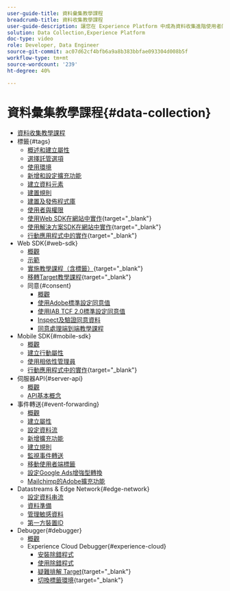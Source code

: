 ```yaml
---
user-guide-title: 資料彙集教學課程
breadcrumb-title: 資料收集教學課程
user-guide-description: 讓您在 Experience Platform 中成為資料收集進階使用者的作法影片和教學課程。
solution: Data Collection,Experience Platform
doc-type: video
role: Developer, Data Engineer
source-git-commit: ac07d62cf4bfb6a9a8b383bbfae093304d008b5f
workflow-type: tm+mt
source-wordcount: '239'
ht-degree: 40%

---
```



# 資料彙集教學課程{#data-collection}

+ [資料收集教學課程](overview.md)
+ 標籤{#tags}
   + [概述和建立屬性](tags/create-a-property.md)
   + [選擇託管選項](tags/choose-a-hosting-option.md)
   + [使用環境](tags/use-environments.md)
   + [新增和設定擴充功能](tags/add-and-configure-extensions.md)
   + [建立資料元素](tags/create-data-elements.md)
   + [建置規則](tags/build-rules.md)
   + [建置及發佈程式庫](tags/build-and-publish-a-library.md)
   + [使用者與權限](tags/users-and-permissions.md)
   + [使用Web SDK在網站中實作](https://experienceleague.adobe.com/docs/platform-learn/implement-web-sdk/overview.html?lang=zh-Hant){target="_blank"}
   + [使用解決方案SDK在網站中實作](https://experienceleague.adobe.com/docs/platform-learn/implement-in-websites/overview.html){target="_blank"}
   + [行動應用程式中的實作](https://experienceleague.adobe.com/docs/platform-learn/implement-mobile-sdk/overview.html){target="_blank"}
+ Web SDK{#web-sdk}
   + [概觀](web-sdk/overview.md)
   + [示範](web-sdk/demo.md)
   + [實施教學課程（含標籤）](https://experienceleague.adobe.com/docs/platform-learn/implement-web-sdk/overview.html?lang=zh-Hant){target="_blank"}
   + [移轉Target教學課程](https://experienceleague.adobe.com/docs/platform-learn/migrate-target-to-websdk/introduction.html){target="_blank"}
   + 同意{#consent}
      + [概觀](web-sdk/consent/overview.md)
      + [使用Adobe標準設定同意值](web-sdk/consent/set-consent-adobe.md)
      + [使用IAB TCF 2.0標準設定同意值](web-sdk/consent/set-consent-iab.md)
      + [Inspect及驗證同意資料](web-sdk/consent/inspect.md)
      + [同意處理端到端教學課程](web-sdk/consent/tutorial.md)
+ Mobile SDK{#mobile-sdk}
   + [概觀](mobile-sdk/overview.md)
   + [建立行動屬性](mobile-sdk/create-mobile-properties.md)
   + [使用相依性管理員](mobile-sdk/use-dependency-managers.md)
   + [行動應用程式中的實作](https://experienceleague.adobe.com/docs/platform-learn/implement-mobile-sdk/overview.html){target="_blank"}
+ 伺服器API{#server-api}
   + [概觀](server-api/overview.md)
   + [API基本概念](server-api/introduction.md)
+ 事件轉送{#event-forwarding}
   + [概觀](event-forwarding/overview.md)
   + [建立屬性](event-forwarding/create-a-property.md)
   + [設定資料流](event-forwarding/set-up-a-datastream.md)
   + [新增擴充功能](event-forwarding/add-an-extension.md)
   + [建立規則](event-forwarding/create-a-rule.md)
   + [監視事件轉送](event-forwarding/monitor.md)
   + [移動使用者端標籤](event-forwarding/consider-moving-tags.md)
   + [設定Google Ads增強型轉換](event-forwarding/set-up-google-ads-enhanced-conversions.md)
   + [Mailchimp的Adobe擴充功能](event-forwarding/adobe-extension-for-mailchimp.md)
+ Datastreams &amp; Edge Network{#edge-network}
   + [設定資料串流](edge/configure-datastreams.md)
   + [資料準備](edge/data-prep.md)
   + [管理敏感資料](edge/manage-sensitive-data-in-datastreams.md)
   + [第一方裝置ID](edge/generate-first-party-device-ids.md)
+ Debugger{#debugger}
   + [概觀](debugger/overview.md)
   + Experience Cloud Debugger{#experience-cloud}
      + [安裝除錯程式](debugger/experience-cloud/add-the-extension.md)
      + [使用除錯程式](debugger/experience-cloud/use-the-experience-cloud-debugger.md)
      + [疑難排解 Target](https://experienceleague.adobe.com/docs/target-learn/tutorials/troubleshooting/troubleshoot-with-the-experience-cloud-debugger.html){target="_blank"}
      + [切換標籤環境](https://experienceleague.adobe.com/docs/platform-learn/implement-in-websites/configure-tags/switch-environments.html){target="_blank"}
